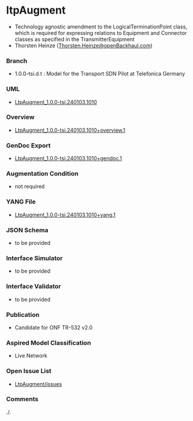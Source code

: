 # ltpAugment
- Technology agnostic amendment to the LogicalTerminationPoint class, which is required for expressing relations to Equipment and Connector classes as specified in the TransmitterEquipment
- Thorsten Heinze (Thorsten.Heinze@openBackhaul.com)

### Branch
- 1.0.0-tsi.d.t : Model for the Transport SDN Pilot at Telefonica Germany

### UML
- [LtpAugment_1.0.0-tsi.240103.1010](./LtpAugment_1.0.0-tsi.240103.1010.zip)  

### Overview 
- [LtpAugment_1.0.0-tsi.240103.1010+overview.1](./LtpAugment_1.0.0-tsi.240103.1010+overview.1.png)  

### GenDoc Export
- [LtpAugment_1.0.0-tsi.240103.1010+gendoc.1](./LtpAugment_1.0.0-tsi.240103.1010+gendoc.1.docx)  

### Augmentation Condition
- not required

### YANG File
- [LtpAugment_1.0.0-tsi.240103.1010+yang.1](./LtpAugment_1.0.0-tsi.240103.1010+yang.1.zip)  

### JSON Schema
- to be provided

### Interface Simulator
- to be provided

### Interface Validator
- to be provided

### Publication
- Candidate for ONF TR-532 v2.0 

### Aspired Model Classification
- Live Network

### Open Issue List
- [LtpAugment/issues](../../issues)

### Comments
./.
